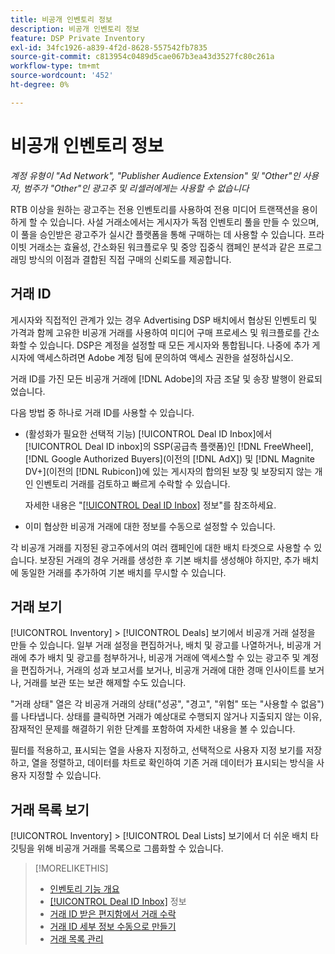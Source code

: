 ```yaml
---
title: 비공개 인벤토리 정보
description: 비공개 인벤토리 정보
feature: DSP Private Inventory
exl-id: 34fc1926-a839-4f2d-8628-557542fb7835
source-git-commit: c813954c0489d5cae067b3ea43d3527fc80c261a
workflow-type: tm+mt
source-wordcount: '452'
ht-degree: 0%

---
```


# 비공개 인벤토리 정보

*계정 유형이 &quot;Ad Network&quot;, &quot;Publisher Audience Extension&quot; 및 &quot;Other&quot;인 사용자, 범주가 &quot;Other&quot;인 광고주 및 리셀러에게는 사용할 수 없습니다*

RTB 이상을 원하는 광고주는 전용 인벤토리를 사용하여 전용 미디어 트랜잭션을 용이하게 할 수 있습니다. 사설 거래소에서는 게시자가 독점 인벤토리 풀을 만들 수 있으며, 이 풀을 승인받은 광고주가 실시간 플랫폼을 통해 구매하는 데 사용할 수 있습니다. 프라이빗 거래소는 효율성, 간소화된 워크플로우 및 중앙 집중식 캠페인 분석과 같은 프로그래밍 방식의 이점과 결합된 직접 구매의 신뢰도를 제공합니다.

## 거래 ID

게시자와 직접적인 관계가 있는 경우 Advertising DSP 배치에서 협상된 인벤토리 및 가격과 함께 고유한 비공개 거래를 사용하여 미디어 구매 프로세스 및 워크플로를 간소화할 수 있습니다. DSP은 계정을 설정할 때 모든 게시자와 통합됩니다. 나중에 추가 게시자에 액세스하려면 Adobe 계정 팀에 문의하여 액세스 권한을 설정하십시오. <!-- + sentence from Ramey? (no longer here) about how we certify the publishers -->

거래 ID를 가진 모든 비공개 거래에 [!DNL Adobe]의 자금 조달 및 송장 발행이 완료되었습니다.

다음 방법 중 하나로 거래 ID를 사용할 수 있습니다.

* (활성화가 필요한 선택적 기능) [!UICONTROL Deal ID Inbox]에서 [!UICONTROL Deal ID inbox]의 SSP(공급측 플랫폼)인 [!DNL FreeWheel], [!DNL Google Authorized Buyers]&#x200B;(이전의 [!DNL AdX]) 및 [!DNL Magnite DV+]&#x200B;(이전의 [!DNL Rubicon])에 있는 게시자의 합의된 보장 및 보장되지 않는 개인 인벤토리 거래를 검토하고 빠르게 수락할 수 있습니다.

  자세한 내용은 &quot;[[!UICONTROL Deal ID Inbox]](deal-id-inbox-about.md) 정보&quot;를 참조하세요.

* 이미 협상한 비공개 거래에 대한 정보를 수동으로 설정할 수 있습니다.

각 비공개 거래를 지정된 광고주에서의 여러 캠페인에 대한 배치 타겟으로 사용할 수 있습니다. 보장된 거래의 경우 거래를 생성한 후 기본 배치를 생성해야 하지만, 추가 배치에 동일한 거래를 추가하여 기본 배치를 무시할 수 있습니다.

## 거래 보기

[!UICONTROL Inventory] > [!UICONTROL Deals] 보기에서 비공개 거래 설정을 만들 수 있습니다. 일부 거래 설정을 편집하거나, 배치 및 광고를 나열하거나, 비공개 거래에 추가 배치 및 광고를 첨부하거나, 비공개 거래에 액세스할 수 있는 광고주 및 계정을 편집하거나, 거래의 성과 보고서를 보거나, 비공개 거래에 대한 경매 인사이트를 보거나, 거래를 보관 또는 보관 해제할 수도 있습니다.<!-- ; or edit the attribute tags for a deal -->

&quot;거래 상태&quot; 열은 각 비공개 거래의 상태(&quot;성공&quot;, &quot;경고&quot;, &quot;위험&quot; 또는 &quot;사용할 수 없음&quot;)를 나타냅니다. 상태를 클릭하면 거래가 예상대로 수행되지 않거나 지출되지 않는 이유, 잠재적인 문제를 해결하기 위한 단계를 포함하여 자세한 내용을 볼 수 있습니다.

필터를 적용하고, 표시되는 열을 사용자 지정하고, 선택적으로 사용자 지정 보기를 저장하고, 열을 정렬하고, 데이터를 차트로 확인하여 기존 거래 데이터가 표시되는 방식을 사용자 지정할 수 있습니다.

## 거래 목록 보기

[!UICONTROL Inventory] > [!UICONTROL Deal Lists] 보기에서 더 쉬운 배치 타깃팅을 위해 비공개 거래를 목록으로 그룹화할 수 있습니다.

>[!MORELIKETHIS]
>
>* [인벤토리 기능 개요](/help/dsp/inventory/inventory-overview.md)
>* [[!UICONTROL Deal ID Inbox]](/help/dsp/inventory/deal-id-inbox-about.md) 정보
>* [거래 ID 받은 편지함에서 거래 수락](deal-id-inbox-accept.md)
>* [거래 ID 세부 정보 수동으로 만들기](deal-id-create.md)
>* [거래 목록 관리](/help/dsp/inventory/lists-deals-manage.md)
